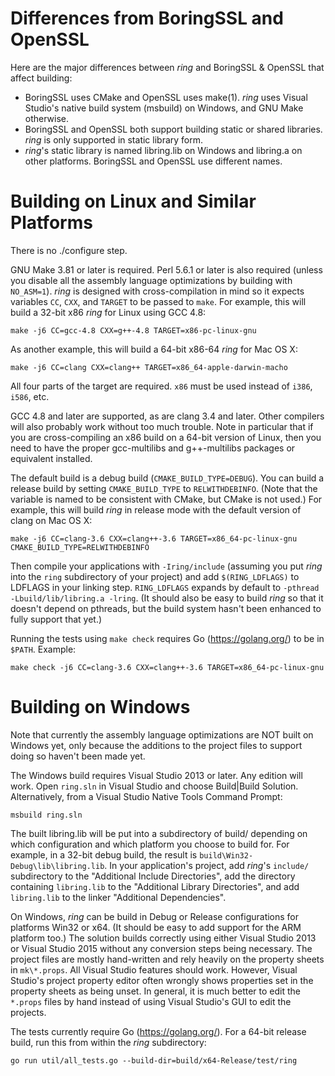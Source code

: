 Differences from BoringSSL and OpenSSL
======================================

Here are the major differences between *ring* and BoringSSL & OpenSSL that
affect building:

* BoringSSL uses CMake and OpenSSL uses make(1). *ring* uses Visual Studio's
  native build system (msbuild) on Windows, and GNU Make otherwise.
* BoringSSL and OpenSSL both support building static or shared libraries.
  *ring* is only supported in static library form.
* *ring*'s static library is named libring.lib on Windows and libring.a on
  other platforms. BoringSSL and OpenSSL use different names.



Building on Linux and Similar Platforms
=======================================

There is no ./configure step.

GNU Make 3.81 or later is required. Perl 5.6.1 or later is also required
(unless you disable all the assembly language optimizations by building
with ```NO_ASM=1```). *ring* is designed with cross-compilation in mind so it
expects variables ```CC```, ```CXX```, and ```TARGET``` to be passed
to ```make```. For example, this will build a 32-bit x86 *ring* for Linux using
GCC 4.8:

    make -j6 CC=gcc-4.8 CXX=g++-4.8 TARGET=x86-pc-linux-gnu

As another example, this will build a 64-bit x86-64 *ring* for Mac OS X:

    make -j6 CC=clang CXX=clang++ TARGET=x86_64-apple-darwin-macho

All four parts of the target are required. ```x86``` must be used instead
of ```i386```, ```i586```, etc.

GCC 4.8 and later are supported, as are clang 3.4 and later. Other compilers
will also probably work without too much trouble. Note in particular that if
you are cross-compiling an x86 build on a 64-bit version of Linux, then you
need to have the proper gcc-multilibs and g++-multilibs packages or equivalent
installed.

The default build is a debug build (```CMAKE_BUILD_TYPE=DEBUG```). You can
build a release build by setting ```CMAKE_BUILD_TYPE``` to ```RELWITHDEBINFO```.
(Note that the variable is named to be consistent with CMake, but CMake is not
used.) For example, this will build *ring* in release mode with the default
version of clang on Mac OS X:

    make -j6 CC=clang-3.6 CXX=clang++-3.6 TARGET=x86_64-pc-linux-gnu CMAKE_BUILD_TYPE=RELWITHDEBINFO

Then compile your applications with ```-Iring/include``` (assuming you put *ring*
into the ```ring``` subdirectory of your project) and add ```$(RING_LDFLAGS)```
to LDFLAGS in your linking step. ```RING_LDFLAGS``` expands by default
to ```-pthread -Lbuild/lib/libring.a -lring```. (It should also be easy to
build *ring* so that it doesn't depend on pthreads, but the build system hasn't
been enhanced to fully support that yet.)

Running the tests using ```make check``` requires Go (https://golang.org/) to
be in ```$PATH```. Example:

    make check -j6 CC=clang-3.6 CXX=clang++-3.6 TARGET=x86_64-pc-linux-gnu



Building on Windows
===================

Note that currently the assembly language optimizations are NOT built on
Windows yet, only because the additions to the project files to support doing
so haven't been made yet.

The Windows build requires Visual Studio 2013 or later. Any edition will work.
Open ```ring.sln``` in Visual Studio and choose Build|Build Solution.
Alternatively, from a Visual Studio Native Tools Command Prompt:

    msbuild ring.sln

The built libring.lib will be put into a subdirectory of build/ depending on
which configuration and which platform you choose to build for. For example,
in a 32-bit debug build, the result is ```build\Win32-Debug\lib\libring.lib```.
In your application's project, add *ring*'s ```include/``` subdirectory to the
"Additional Include Directories", add the directory containing ```libring.lib```
to the "Additional Library Directories", and add ```libring.lib``` to the
linker "Additional Dependencies".

On Windows, *ring* can be build in Debug or Release configurations for
platforms Win32 or x64. (It should be easy to add support for the ARM platform
too.) The solution builds correctly using either Visual Studio 2013 or Visual
Studio 2015 without any conversion steps being necessary. The project files are
mostly hand-written and rely heavily on the property sheets in ```mk\*.props```.
All Visual Studio features should work. However, Visual Studio's project property
editor often wrongly shows properties set in the property sheets as being
unset. In general, it is much better to edit the ```*.props``` files by hand
instead of using Visual Studio's GUI to edit the projects.

The tests currently require Go (https://golang.org/). For a 64-bit release
build, run this from within the *ring* subdirectory:

    go run util/all_tests.go --build-dir=build/x64-Release/test/ring
